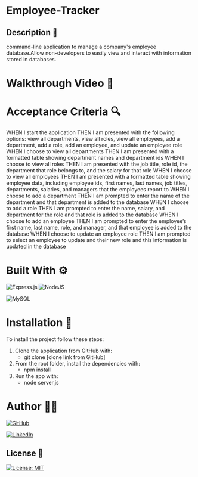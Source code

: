 # Employee-Tracker
## Description 📖
command-line application to manage a company's employee database.Allow non-developers to easily view and interact with information stored in databases.


# Walkthrough Video 🎥 



# Acceptance Criteria 🔍

WHEN I start the application
THEN I am presented with the following options: view all departments, view all roles, view all employees, add a department, add a role, add an employee, and update an employee role
WHEN I choose to view all departments
THEN I am presented with a formatted table showing department names and department ids
WHEN I choose to view all roles
THEN I am presented with the job title, role id, the department that role belongs to, and the salary for that role
WHEN I choose to view all employees
THEN I am presented with a formatted table showing employee data, including employee ids, first names, last names, job titles, departments, salaries, and managers that the employees report to
WHEN I choose to add a department
THEN I am prompted to enter the name of the department and that department is added to the database
WHEN I choose to add a role
THEN I am prompted to enter the name, salary, and department for the role and that role is added to the database
WHEN I choose to add an employee
THEN I am prompted to enter the employee’s first name, last name, role, and manager, and that employee is added to the database
WHEN I choose to update an employee role
THEN I am prompted to select an employee to update and their new role and this information is updated in the database

# Built With ⚙️
![Express.js](https://img.shields.io/badge/express.js-%23404d59.svg?style=for-the-badge&logo=express&logoColor=%2361DAFB)
![NodeJS](https://img.shields.io/badge/node.js-6DA55F?style=for-the-badge&logo=node.js&logoColor=white)

![MySQL](https://img.shields.io/badge/MySQL-005C84?style=for-the-badge&logo=mysql&logoColor=white)


# Installation 🤖
To install the project follow these steps:
1. Clone the application from GitHub with:
   - git clone [clone link from GitHub]
2. From the root folder, install the dependencies with:
   - npm install
3. Run the app with:
   - node server.js
    
# Author 👩‍💻

[![GitHub](https://img.shields.io/badge/github-%23121011.svg?style=for-the-badge&logo=github&logoColor=white)][1]

[1]: https://github.com/poucoLouco

[![LinkedIn](https://img.shields.io/badge/linkedin-%230077B5.svg?style=for-the-badge&logo=linkedin&logoColor=white)][2]

[2]:https://www.linkedin.com/in/roksolana-odynak-25728025a

## License 📄

[![License: MIT](https://img.shields.io/badge/License-MIT-yellow.svg)](https://opensource.org/licenses/MIT)
